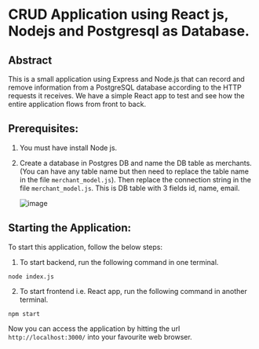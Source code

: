 # CRUD Application using React js, Nodejs and Postgresql as Database.


## Abstract

This is a small application using Express and Node.js that can record and remove information from a PostgreSQL database according to the HTTP requests it receives.
We have a simple React app to test and see how the entire application flows from front to back.


## Prerequisites:

1. You must have install Node js.
2. Create a database in Postgres DB and name the DB table as merchants. (You can have any table name but then need to replace the table name in the file `merchant_model.js`). 
   Then replace the connection string in the file `merchant_model.js`. This is DB table with 3 fields id, name, email.
   
    ![image](https://user-images.githubusercontent.com/82659622/176370501-d5547b78-2169-4dcb-b095-08636b5f1071.png)

## Starting the Application:

To start this application, follow the below steps:

1. To start backend, run the following command in one terminal.

```
node index.js
```

2. To start frontend i.e. React app, run the following command in another terminal.

```
npm start
```

Now you can access the application by hitting the url  `http://localhost:3000/` into your favourite web browser.

